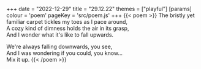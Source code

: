 +++
date = "2022-12-29"
title = "29.12.22"
themes = ["playful"]
[params]
  colour = 'poem'
  pageKey = 'src/poem.js'
+++
{{< poem >}}
The bristly yet familiar carpet tickles my toes as I pace around,  
A cozy kind of dimness holds the air in its grasp,  
And I wonder what it's like to fall upwards.  
  
We're always falling downwards, you see,  
And I was wondering if you could, you know...  
Mix it up.
{{< /poem >}}